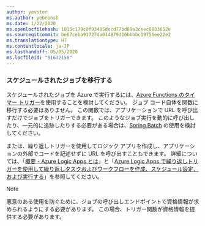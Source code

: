 ```yaml
---
author: yevster
ms.author: yebronsh
ms.date: 1/22/2020
ms.openlocfilehash: 1015c179c0f93485decd77bd89a3ceec8833652e
ms.sourcegitcommit: be67ceba91727da014879d16bbbbc19756ee22e2
ms.translationtype: HT
ms.contentlocale: ja-JP
ms.lasthandoff: 05/05/2020
ms.locfileid: "81672158"
---
```

### <a name="migrate-scheduled-jobs"></a>スケジュールされたジョブを移行する

スケジュールされたジョブを Azure で実行するには、[Azure Functions のタイマー トリガー](/azure/azure-functions/functions-bindings-timer)を使用することを検討してください。 ジョブ コード自体を関数に移行する必要はありません。 この関数では、アプリケーションで URL を呼び出すだけでジョブをトリガーできます。 このようなジョブ実行を動的に呼び出したり、一元的に追跡したりする必要がある場合は、[Spring Batch](https://spring.io/projects/spring-batch) の使用を検討してください。

または、繰り返しトリガーを使用してロジック アプリを作成し、アプリケーションの外部でコードを記述せずに URL を呼び出すこともできます。 詳細については、「[概要 - Azure Logic Apps とは](/azure/logic-apps/logic-apps-overview)」と「[Azure Logic Apps で繰り返しトリガーを使用して繰り返しタスクおよびワークフローを作成、スケジュール設定、および実行する](/azure/connectors/connectors-native-recurrence)」を参照してください。

> [!NOTE]
> 悪意のある使用を防ぐために、ジョブの呼び出しエンドポイントで資格情報が求められるようにする必要があります。 この場合、トリガー関数が資格情報を提供する必要があります。
